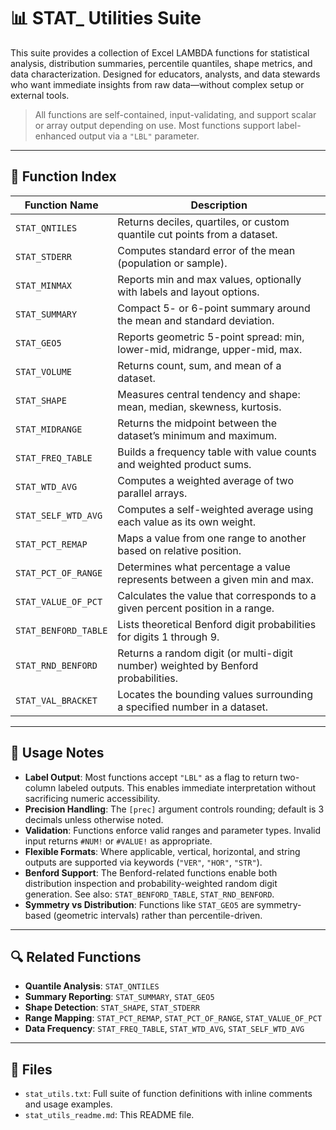 # 📊 STAT_ Utilities Suite

This suite provides a collection of Excel LAMBDA functions for statistical analysis, distribution summaries, percentile quantiles, shape metrics, and data characterization. Designed for educators, analysts, and data stewards who want immediate insights from raw data—without complex setup or external tools.

> All functions are self-contained, input-validating, and support scalar or array output depending on use. Most functions support label-enhanced output via a `"LBL"` parameter.

---

## 📘 Function Index

| Function Name         | Description |
|-----------------------|-------------|
| `STAT_QNTILES`        | Returns deciles, quartiles, or custom quantile cut points from a dataset. |
| `STAT_STDERR`         | Computes standard error of the mean (population or sample). |
| `STAT_MINMAX`         | Reports min and max values, optionally with labels and layout options. |
| `STAT_SUMMARY`        | Compact 5- or 6-point summary around the mean and standard deviation. |
| `STAT_GEO5`           | Reports geometric 5-point spread: min, lower-mid, midrange, upper-mid, max. |
| `STAT_VOLUME`         | Returns count, sum, and mean of a dataset. |
| `STAT_SHAPE`          | Measures central tendency and shape: mean, median, skewness, kurtosis. |
| `STAT_MIDRANGE`       | Returns the midpoint between the dataset’s minimum and maximum. |
| `STAT_FREQ_TABLE`     | Builds a frequency table with value counts and weighted product sums. |
| `STAT_WTD_AVG`        | Computes a weighted average of two parallel arrays. |
| `STAT_SELF_WTD_AVG`   | Computes a self-weighted average using each value as its own weight. |
| `STAT_PCT_REMAP`      | Maps a value from one range to another based on relative position. |
| `STAT_PCT_OF_RANGE`   | Determines what percentage a value represents between a given min and max. |
| `STAT_VALUE_OF_PCT`   | Calculates the value that corresponds to a given percent position in a range. |
| `STAT_BENFORD_TABLE`  | Lists theoretical Benford digit probabilities for digits 1 through 9. |
| `STAT_RND_BENFORD`    | Returns a random digit (or multi-digit number) weighted by Benford probabilities. |
| `STAT_VAL_BRACKET`    | Locates the bounding values surrounding a specified number in a dataset. |

---

## 📘 Usage Notes

- **Label Output**: Most functions accept `"LBL"` as a flag to return two-column labeled outputs. This enables immediate interpretation without sacrificing numeric accessibility.
- **Precision Handling**: The `[prec]` argument controls rounding; default is 3 decimals unless otherwise noted.
- **Validation**: Functions enforce valid ranges and parameter types. Invalid input returns `#NUM!` or `#VALUE!` as appropriate.
- **Flexible Formats**: Where applicable, vertical, horizontal, and string outputs are supported via keywords (`"VER"`, `"HOR"`, `"STR"`).
- **Benford Support**: The Benford-related functions enable both distribution inspection and probability-weighted random digit generation. See also: `STAT_BENFORD_TABLE`, `STAT_RND_BENFORD`.
- **Symmetry vs Distribution**: Functions like `STAT_GEO5` are symmetry-based (geometric intervals) rather than percentile-driven.

---

## 🔍 Related Functions

- **Quantile Analysis**: `STAT_QNTILES`
- **Summary Reporting**: `STAT_SUMMARY`, `STAT_GEO5`
- **Shape Detection**: `STAT_SHAPE`, `STAT_STDERR`
- **Range Mapping**: `STAT_PCT_REMAP`, `STAT_PCT_OF_RANGE`, `STAT_VALUE_OF_PCT`
- **Data Frequency**: `STAT_FREQ_TABLE`, `STAT_WTD_AVG`, `STAT_SELF_WTD_AVG`

---

## 📂 Files

- `stat_utils.txt`: Full suite of function definitions with inline comments and usage examples.
- `stat_utils_readme.md`: This README file.

